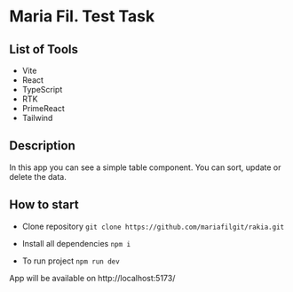 # Maria Fil. Test Task

## List of Tools

- Vite
- React
- TypeScript
- RTK
- PrimeReact
- Tailwind

## Description

In this app you can see a simple table component. You can sort, update or delete the data.

## How to start

- Clone repository
  `git clone https://github.com/mariafilgit/rakia.git`

- Install all dependencies
  `npm i`

- To run project
  `npm run dev`

App will be available on http://localhost:5173/
